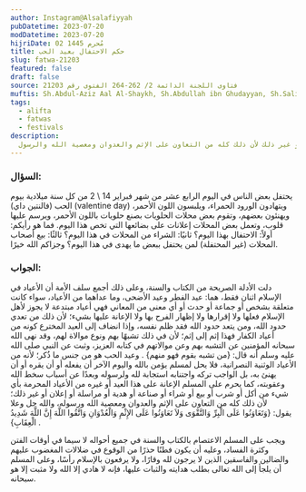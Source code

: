 ```yaml
---
author: Instagram@Alsalafiyyah
pubDatetime: 2023-07-20
modDatetime: 2023-07-20
hijriDate: 02 مُحرم 1445
title: حكم الاحتفال بعيد الحب
slug: fatwa-21203
featured: false
draft: false
source: فتاوى اللجنة الدائمة 2/ 262-264 الفتوى رقم 21203
muftis: Sh.Abdul-Aziz Aal Al-Shaykh, Sh.Abdullah ibn Ghudayyan, Sh.Salih Al-Fawzan, Sh.Bakr Abu Zayd
tags:
  - alifta
  - fatwas
  - festivals
description:
  يحرم على المسلم الإعانة على هذا العيد أو غيره من الأعياد المحرمة بأي شيء من أكلٍ أو شرب أو بيع أو شراء أو صناعة أو هدية أو مراسلة أو إعلان أو غير ذلك لأن ذلك كله من التعاون على الإثم والعدوان ومعصية الله والرسول
---
```


### السؤال:
يحتفل بعض الناس في اليوم الرابع عشر من شهر فبراير 14 \ 2 من كل سنة ميلادية بيوم الحب (فالنتين داي) (valentine day) ويتهادون الورود الحمراء، ويلبسون اللون الأحمر، ويهنئون بعضهم، وتقوم بعض محلات الحلويات بصنع حلويات باللون الأحمر، ويرسم عليها قلوب، وتعمل بعض المحلات إعلانات على بضائعها التي تخص هذا اليوم. فما هو رأيكم: أولاً: الاحتفال بهذا اليوم؟ ثانيًا: الشراء من المحلات في هذا اليوم؟ ثالثًا: بيع أصحاب المحلات (غير المحتفلة) لمن يحتفل ببعض ما يهدى في هذا اليوم؟ وجزاكم الله خيرًا.

### الجواب:
دلت الأدلة الصريحة من الكتاب والسنة، وعلى ذلك أجمع سلف الأمة أن الأعياد في الإسلام اثنان فقط، هما: عيد الفطر وعيد الأضحى، وما عداهما من الأعياد، سواء كانت متعلقة بشخص أو جماعة أو حدث أو أي معنى من المعاني فهي أعياد مبتدعة لا يجوز لأهل الإسلام فعلها ولا إقرارها ولا إظهار الفرح بها ولا الإعانة عليها بشيء؛ لأن ذلك من تعدي حدود الله، ومن يتعد حدود الله فقد ظلم نفسه، وإذا انضاف إلى العيد المخترع كونه من أعياد الكفار فهذا إثم إلى إثم؛ لأن في ذلك تشبهًا بهم ونوع موالاة لهم، وقد نهى الله سبحانه المؤمنين عن التشبه بهم وعن موالاتهم في كتابه العزيز، وثبت عن النبي صلى الله عليه وسلم أنه قال: {من تشبه بقوم فهو منهم} . وعيد الحب هو من جنس ما ذُكر؛ لأنه من الأعياد الوثنية النصرانية، فلا يحل لمسلم يؤمن بالله واليوم الآخر أن يفعله أو أن يقره أو أن يهنئ به، بل الواجب تركه واجتنابه استجابة لله ولرسوله وبعدًا عن أسباب سخط الله وعقوبته، كما يحرم على المسلم الإعانة على هذا العيد أو غيره من الأعياد المحرمة بأي شيء من أكل أو شرب أو بيع أو شراء أو صناعة أو هدية أو مراسلة أو إعلان أو غير ذلك؛ لأن ذلك كله من التعاون على الإثم والعدوان ومعصية الله ورسوله، والله جل وعلا يقول: {وَتَعَاوَنُوا عَلَى الْبِرِّ وَالتَّقْوَى وَلاَ تَعَاوَنُوا عَلَى الإِثْمِ وَالْعُدْوَانِ وَاتَّقُوا اللَّهَ إِنَّ اللَّهَ شَدِيدُ الْعِقَابِ} . 

ويجب على المسلم الاعتصام بالكتاب والسنة في جميع أحواله لا سيما في أوقات الفتن وكثرة الفساد، وعليه أن يكون فطنًا حذرًا من الوقوع في ضلالات المغضوب عليهم والضالين والفاسقين الذين لا يرجون لله وقارًا، ولا يرفعون بالإسلام رأسًا، وعلى المسلم أن يلجأ إلى الله تعالى بطلب هدايته والثبات عليها، فإنه لا هادي إلا الله ولا مثبت إلا هو سبحانه. 
